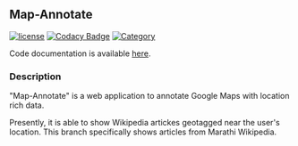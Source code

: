 ## Map-Annotate
[![license](https://img.shields.io/github/license/mashape/apistatus.svg?maxAge=2592000)](https://github.com/tushar-agarwal/map_annotate/blob/master/LICENSE.md) [![Codacy Badge](https://api.codacy.com/project/badge/Grade/0b41736d4582485b84d1f7af54ed57ca)](https://www.codacy.com/app/tushar-agarwal/map_annotate?utm_source=github.com&amp;utm_medium=referral&amp;utm_content=tushar-agarwal/map_annotate&amp;utm_campaign=Badge_Grade) [![Category](https://img.shields.io/badge/Category-Coursework-ff69b4.svg)](https://github.com/tushar-agarwal/map_annotate)

Code documentation is available <a href="http://tushar-agarwal.github.io/map_annotate/" target="_blank">here</a>.

### Description
"Map-Annotate" is a web application to annotate Google Maps with location rich data. 

Presently, it is able to show Wikipedia artickes geotagged near the user's location. This branch specifically shows articles from Marathi Wikipedia.

